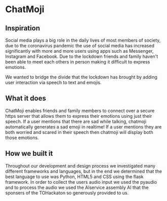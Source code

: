 # ChatMoji

## Inspiration
Social media plays a big role in the daily lives of most members of society, due to the coronavirus pandemic the use of social media has increased significantly with more and more users using apps such as Messenger, Instagram and Facebook. Due to the lockdown friends and family haven't been able to meet each others in person making it difficult to express emotions. 

We wanted to bridge the divide that the lockdown has brought by adding user interaction via speech to text and emojis.

## What it does
ChatMoji enables friends and family members to connect over a secure https server that allows them to express their emotions using just their speech. If a user mentions that there are sad while talking, chatmoji automatically generates a sad emoji in realtime! If a user mentions they are both worried and scared in their speech then chatmoji will display both those emotions. 

## How we built it
Throughout our development and design process we investigated many different frameworks and languages, but in the end we determined that the best language to use was Python, HTML5 and CSS using the flask framework. In order to collect the users audio input we used the pyaudio and to process the audio we used the AIservice assembly AI that the sponsers of the TOHackaton so generously provided to us.
